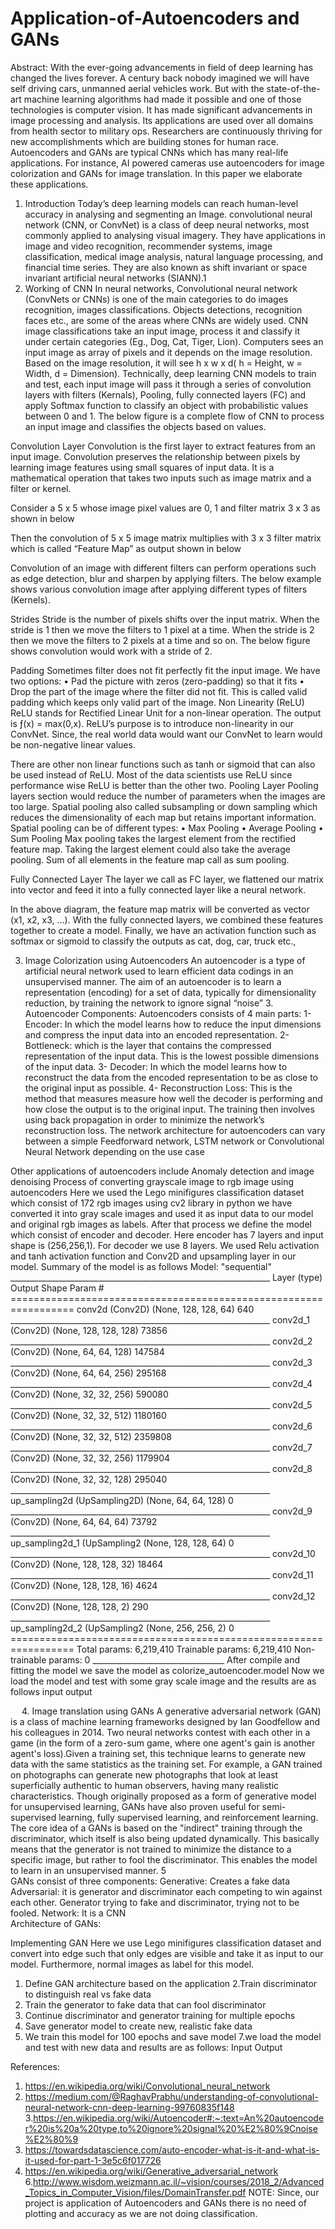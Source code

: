 # Application-of-Autoencoders and GANs

Abstract: With the ever-going advancements in field of deep learning has changed the lives forever. A century back nobody imagined we will have self driving cars, unmanned aerial vehicles work. But with the state-of-the-art machine learning algorithms had made it possible and one of those technologies is computer vision. It has made significant advancements in image processing and analysis. Its applications are used over all domains from health sector to military ops. Researchers are continuously thriving for new accomplishments which are building stones for human race. Autoencoders and GANs are typical CNNs which has many real-life applications. For instance, AI powered cameras use autoencoders for image colorization and GANs for image translation. In this paper we elaborate these applications.

1. Introduction
        Today’s deep learning models can reach human-level accuracy in analysing and segmenting an Image. convolutional neural network (CNN, or ConvNet) is a class of deep neural networks, most commonly applied to analysing visual imagery. They have applications in image and video recognition, recommender systems, image classification, medical image analysis, natural language processing, and financial time series. They are also known as shift invariant or space invariant artificial neural networks (SIANN).1
2. Working of CNN
In neural networks, Convolutional neural network (ConvNets or CNNs) is one of the main categories to do images recognition, images classifications. Objects detections, recognition faces etc., are some of the areas where CNNs are widely used. CNN image classifications take an input image, process it and classify it under certain categories (Eg., Dog, Cat, Tiger, Lion). Computers sees an input image as array of pixels and it depends on the image resolution. Based on the image resolution, it will see h x w x d( h = Height, w = Width, d = Dimension). Technically, deep learning CNN models to train and test, each input image will pass it through a series of convolution layers with filters (Kernals), Pooling, fully connected layers (FC) and apply Softmax function to classify an object with probabilistic values between 0 and 1. The below figure is a complete flow of CNN to process an input image and classifies the objects based on values.
 
Convolution Layer 
Convolution is the first layer to extract features from an input image. Convolution preserves the relationship between pixels by learning image features using small squares of input data. It is a mathematical operation that takes two inputs such as image matrix and a filter or kernel.
 
Consider a 5 x 5 whose image pixel values are 0, 1 and filter matrix 3 x 3 as shown in below
 
Then the convolution of 5 x 5 image matrix multiplies with 3 x 3 filter matrix which is called “Feature Map” as output shown in below
 
Convolution of an image with different filters can perform operations such as edge detection, blur and sharpen by applying filters. The below example shows various convolution image after applying different types of filters (Kernels).
 
Strides
Stride is the number of pixels shifts over the input matrix. When the stride is 1 then we move the filters to 1 pixel at a time. When the stride is 2 then we move the filters to 2 pixels at a time and so on. The below figure shows convolution would work with a stride of 2.
 
Padding
Sometimes filter does not fit perfectly fit the input image. We have two options:
•	Pad the picture with zeros (zero-padding) so that it fits
•	Drop the part of the image where the filter did not fit. This is called valid padding which keeps only valid part of the image.
Non Linearity (ReLU)
ReLU stands for Rectified Linear Unit for a non-linear operation. The output is ƒ(x) = max(0,x). ReLU’s purpose is to introduce non-linearity in our ConvNet. Since, the real world data would want our ConvNet to learn would be non-negative linear values.
 
There are other non linear functions such as tanh or sigmoid that can also be used instead of ReLU. Most of the data scientists use ReLU since performance wise ReLU is better than the other two.
Pooling Layer
Pooling layers section would reduce the number of parameters when the images are too large. Spatial pooling also called subsampling or down sampling which reduces the dimensionality of each map but retains important information. Spatial pooling can be of different types:
•	Max Pooling
•	Average Pooling
•	Sum Pooling
Max pooling takes the largest element from the rectified feature map. Taking the largest element could also take the average pooling. Sum of all elements in the feature map call as sum pooling.
 
Fully Connected Layer
The layer we call as FC layer, we flattened our matrix into vector and feed it into a fully connected layer like a neural network.
 
In the above diagram, the feature map matrix will be converted as vector (x1, x2, x3, …). With the fully connected layers, we combined these features together to create a model. Finally, we have an activation function such as softmax or sigmoid to classify the outputs as cat, dog, car, truck etc.,
 

3. Image Colorization using Autoencoders
An autoencoder is a type of artificial neural network used to learn efficient data codings in an unsupervised manner. The aim of an autoencoder is to learn a representation (encoding) for a set of data, typically for dimensionality reduction, by training the network to ignore signal “noise” 3.
Autoencoder Components:
Autoencoders consists of 4 main parts:
1- Encoder: In which the model learns how to reduce the input dimensions and compress the input data into an encoded representation.
2- Bottleneck: which is the layer that contains the compressed representation of the input data. This is the lowest possible dimensions of the input data.
3- Decoder: In which the model learns how to reconstruct the data from the encoded representation to be as close to the original input as possible.
4- Reconstruction Loss: This is the method that measures measure how well the decoder is performing and how close the output is to the original input.
The training then involves using back propagation in order to minimize the network’s reconstruction loss.
The network architecture for autoencoders can vary between a simple Feedforward network, LSTM network or Convolutional Neural Network depending on the use case
 
Other applications of autoencoders include Anomaly detection and image denoising
Process of converting grayscale image to rgb image using autoencoders
Here we used the Lego minifigures classification dataset which consist of 172 rgb images using cv2 library in python we have converted it into gray scale images and used it as input data  to our model and original rgb images as labels.
After that process we define the model which consist of encoder and decoder. Here encoder has 7 layers and input shape is (256,256,1). For decoder we use  8 layers. We used Relu activation and tanh activation function and Conv2D and upsampling layer in our model.
Summary of the model is as follows
Model: "sequential" _________________________________________________________________ Layer (type) Output Shape Param # ================================================================= conv2d (Conv2D) (None, 128, 128, 64) 640 _________________________________________________________________ conv2d_1 (Conv2D) (None, 128, 128, 128) 73856 _________________________________________________________________ conv2d_2 (Conv2D) (None, 64, 64, 128) 147584 _________________________________________________________________ conv2d_3 (Conv2D) (None, 64, 64, 256) 295168 _________________________________________________________________ conv2d_4 (Conv2D) (None, 32, 32, 256) 590080 _________________________________________________________________ conv2d_5 (Conv2D) (None, 32, 32, 512) 1180160 _________________________________________________________________ conv2d_6 (Conv2D) (None, 32, 32, 512) 2359808 _________________________________________________________________ conv2d_7 (Conv2D) (None, 32, 32, 256) 1179904 _________________________________________________________________ conv2d_8 (Conv2D) (None, 32, 32, 128) 295040 _________________________________________________________________ up_sampling2d (UpSampling2D) (None, 64, 64, 128) 0 _________________________________________________________________ conv2d_9 (Conv2D) (None, 64, 64, 64) 73792 _________________________________________________________________ up_sampling2d_1 (UpSampling2 (None, 128, 128, 64) 0 _________________________________________________________________ conv2d_10 (Conv2D) (None, 128, 128, 32) 18464 _________________________________________________________________ conv2d_11 (Conv2D) (None, 128, 128, 16) 4624 _________________________________________________________________ conv2d_12 (Conv2D) (None, 128, 128, 2) 290 _________________________________________________________________ up_sampling2d_2 (UpSampling2 (None, 256, 256, 2) 0 ================================================================= Total params: 6,219,410 Trainable params: 6,219,410  Non-trainable params: 0 _________________________________
After compile and fitting the model we save the model as colorize_autoencoder.model
Now we load the model and test with some gray scale  image and the results are as follows
                  input                                                                                            output
 
 
4. Image translation using GANs
A generative adversarial network (GAN) is a class of machine learning frameworks designed by Ian Goodfellow and his colleagues in 2014. Two neural networks contest with each other in a game (in the form of a zero-sum game, where one agent's gain is another agent's loss).Given a training set, this technique learns to generate new data with the same statistics as the training set. For example, a GAN trained on photographs can generate new photographs that look at least superficially authentic to human observers, having many realistic characteristics. Though originally proposed as a form of generative model for unsupervised learning, GANs have also proven useful for semi-supervised learning, fully supervised learning, and reinforcement learning. The core idea of a GANs is based on the "indirect" training through the discriminator, which itself is also being updated dynamically. This basically means that the generator is not trained to minimize the distance to a specific image, but rather to fool the discriminator. This enables the model to learn in an unsupervised manner. 5     
GANs consist of three components:
Generative:  Creates a fake data
Adversarial: it is generator and discriminator each competing to win against each other. Generator trying to fake and discriminator, trying not to be fooled.
Network:  It is a CNN   
Architecture of GANs:
 
                                                                                        
Implementing GAN
Here we use Lego minifigures classification dataset and convert into edge such that only edges are visible and take it as input to our model. Furthermore, normal images as label for this model.
1. Define GAN architecture based on the application 
2.Train discriminator to distinguish real vs fake data 
3. Train the generator to fake data that can fool discriminator
4. Continue discriminator and generator training for multiple epochs
5. Save generator model to create new, realistic fake data
6. We train this model for 100 epochs and save model
7.we load the model and test with new data and results are as follows:
                         Input                                                                            Output
          
References:
1.  https://en.wikipedia.org/wiki/Convolutional_neural_network
2.  https://medium.com/@RaghavPrabhu/understanding-of-convolutional-neural-network-cnn-deep-learning-99760835f148  
3.https://en.wikipedia.org/wiki/Autoencoder#:~:text=An%20autoencoder%20is%20a%20type,to%20ignore%20signal%20%E2%80%9Cnoise%E2%80%9 
4. https://towardsdatascience.com/auto-encoder-what-is-it-and-what-is-it-used-for-part-1-3e5c6f017726 
5.  https://en.wikipedia.org/wiki/Generative_adversarial_network
6.http://www.wisdom.weizmann.ac.il/~vision/courses/2018_2/Advanced_Topics_in_Computer_Vision/files/DomainTransfer.pdf
NOTE:
Since, our project is application of Autoencoders and GANs there is no need of plotting and accuracy as we are not doing classification.
